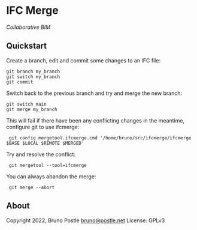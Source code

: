 # IFC Merge

*Collaborative BIM*

## Quickstart

Create a branch, edit and commit some changes to an IFC file:

    git branch my_branch
    git switch my_branch
    git commit

Switch back to the previous branch and try and merge the new branch:

    git switch main
    git merge my_branch

This will fail if there have been any conflicting changes in the meantime,
configure git to use ifcmerge:

     git config mergetool.ifcmerge.cmd '/home/bruno/src/ifcmerge/ifcmerge $BASE $LOCAL $REMOTE $MERGED'

Try and resolve the conflict:

     git mergetool --tool=ifcmerge

You can always abandon the merge:

     git merge --abort

## About

Copyright 2022, Bruno Postle <bruno@postle.net>
License: GPLv3
